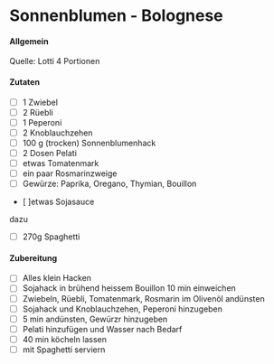 # Sonnenblumen - Bolognese

#### Allgemein
Quelle: Lotti
4 Portionen

#### Zutaten
- [ ] 1 Zwiebel
- [ ] 2 Rüebli
- [ ] 1 Peperoni
- [ ] 2 Knoblauchzehen
- [ ] 100 g (trocken) Sonnenblumenhack
- [ ] 2 Dosen Pelati
- [ ] etwas Tomatenmark
- [ ] ein paar Rosmarinzweige
- [ ] Gewürze: Paprika, Oregano, Thymian, Bouillon
- [ ]etwas Sojasauce

dazu
- [ ] 270g Spaghetti



#### Zubereitung
- [ ] Alles klein Hacken
- [ ] Sojahack in brühend heissem Bouillon 10 min einweichen
- [ ] Zwiebeln, Rüebli, Tomatenmark, Rosmarin im Olivenöl andünsten
- [ ] Sojahack und Knoblauchzehen, Peperoni hinzugeben
- [ ] 5 min andünsten, Gewürzr hinzugeben
- [ ] Pelati hinzufügen und Wasser nach Bedarf
- [ ] 40 min köcheln lassen
- [ ] mit Spaghetti serviern
